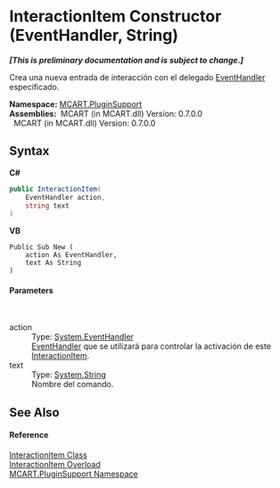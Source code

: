 # InteractionItem Constructor (EventHandler, String)
 _**\[This is preliminary documentation and is subject to change.\]**_

Crea una nueva entrada de interacción con el delegado <a href="http://msdn2.microsoft.com/es-es/library/xhb70ccc" target="_blank">EventHandler</a> especificado.

**Namespace:**&nbsp;<a href="4abc7841-aae2-1ecc-94fa-a3d251746bda">MCART.PluginSupport</a><br />**Assemblies:**&nbsp;&nbsp;MCART (in MCART.dll) Version: 0.7.0.0<br />&nbsp;&nbsp;MCART (in MCART.dll) Version: 0.7.0.0<br />

## Syntax

**C#**<br />
``` C#
public InteractionItem(
	EventHandler action,
	string text
)
```

**VB**<br />
``` VB
Public Sub New ( 
	action As EventHandler,
	text As String
)
```


#### Parameters
&nbsp;<dl><dt>action</dt><dd>Type: <a href="http://msdn2.microsoft.com/es-es/library/xhb70ccc" target="_blank">System.EventHandler</a><br /><a href="http://msdn2.microsoft.com/es-es/library/xhb70ccc" target="_blank">EventHandler</a> que se utilizará para controlar la activación de este <a href="ed917822-10d2-6d76-5a74-d2ab1af39554">InteractionItem</a>.</dd><dt>text</dt><dd>Type: <a href="http://msdn2.microsoft.com/es-es/library/s1wwdcbf" target="_blank">System.String</a><br />Nombre del comando.</dd></dl>

## See Also


#### Reference
<a href="ed917822-10d2-6d76-5a74-d2ab1af39554">InteractionItem Class</a><br /><a href="d1bdbf6c-dafa-98c4-d813-e0fdd83a4e16">InteractionItem Overload</a><br /><a href="4abc7841-aae2-1ecc-94fa-a3d251746bda">MCART.PluginSupport Namespace</a><br />